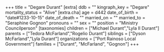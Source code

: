 +++
title = "Degare Durant"
[extra]
ddb = ""
kingraph_key = "Degare"
mortality_status = "Alive"
[extra.cha]
age = d442
date_of_birth = "date#1233-10-15"
date_of_death = ""
married_on = ""
married_to = "Seraphine Gognon"
pronouns = ""
sex = ""
position = "Ministry Councilperson"
[taxonomies]
children = ["Michael Durant","Lyla II Durant"]
parents = ["Tedora McFarland","Rogelio Durant"]
siblings = ["Dyson McFarland","Lyla Durant"]
organizations = ["Port Rainoso Local Government"]
families = ["Durant", "McFarland", "Gognon"]
+++


